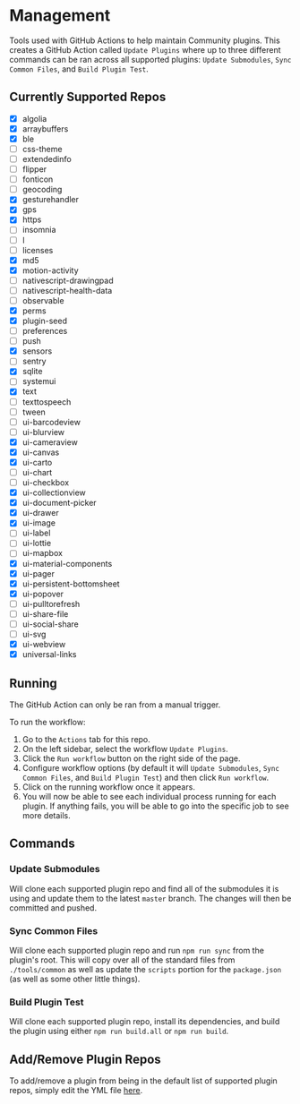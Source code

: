 # Management

Tools used with GitHub Actions to help maintain Community plugins. This creates a GitHub Action called `Update Plugins` where up to three different commands can be ran across all supported plugins: `Update Submodules`, `Sync Common Files`, and `Build Plugin Test`.

## Currently Supported Repos

- [x] algolia
- [x] arraybuffers
- [x] ble
- [ ] css-theme
- [ ] extendedinfo
- [ ] flipper
- [ ] fonticon
- [ ] geocoding
- [x] gesturehandler
- [x] gps
- [x] https
- [ ] insomnia
- [ ] l
- [ ] licenses
- [x] md5
- [x] motion-activity
- [ ] nativescript-drawingpad
- [ ] nativescript-health-data
- [ ] observable
- [x] perms
- [x] plugin-seed
- [ ] preferences
- [ ] push
- [x] sensors
- [ ] sentry
- [x] sqlite
- [ ] systemui
- [x] text
- [ ] texttospeech
- [ ] tween
- [ ] ui-barcodeview
- [ ] ui-blurview
- [x] ui-cameraview
- [x] ui-canvas
- [x] ui-carto
- [ ] ui-chart
- [ ] ui-checkbox
- [x] ui-collectionview
- [x] ui-document-picker
- [x] ui-drawer
- [x] ui-image
- [ ] ui-label
- [ ] ui-lottie
- [ ] ui-mapbox
- [x] ui-material-components
- [x] ui-pager
- [x] ui-persistent-bottomsheet
- [x] ui-popover
- [ ] ui-pulltorefresh
- [ ] ui-share-file
- [ ] ui-social-share
- [ ] ui-svg
- [x] ui-webview
- [x] universal-links
## Running

The GitHub Action can only be ran from a manual trigger. 

To run the workflow:
1. Go to the `Actions` tab for this repo.
1. On the left sidebar, select the workflow `Update Plugins`.
1. Click the `Run workflow` button on the right side of the page.
1. Configure workflow options (by default it will `Update Submodules`, `Sync Common Files`, and `Build Plugin Test`) and then click `Run workflow`.
1. Click on the running workflow once it appears.
1. You will now be able to see each individual process running for each plugin. If anything fails, you will be able to go into the specific job to see more details.

## Commands
### Update Submodules

Will clone each supported plugin repo and find all of the submodules it is using and update them to the latest `master` branch. The changes will then be committed and pushed.

### Sync Common Files

Will clone each supported plugin repo and run `npm run sync` from the plugin's root. This will copy over all of the standard files from `./tools/common` as well as update the `scripts` portion for the `package.json` (as well as some other little things).

### Build Plugin Test

Will clone each supported plugin repo, install its dependencies, and build the plugin using either `npm run build.all` or `npm run build`.

## Add/Remove Plugin Repos

To add/remove a plugin from being in the default list of supported plugin repos, simply edit the YML file [here](.github/workflows/update.yml#L22). 